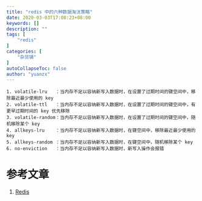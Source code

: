 ```yaml
---
title: "redis 中的六种数据淘汰策略"
date: 2020-03-03T17:08:23+08:00
keywords: []
description: ""
tags: [
    "redis"
]
categories: [
    "杂货铺"
]
autoCollapseToc: false
author: "yuanzx"
---
```



```
1. volatile-lru   ：当内存不足以容纳新写入数据时，在设置了过期时间的键空间中，移除最近最少使用的 key
2. volatile-ttl   ：当内存不足以容纳新写入数据时，在设置了过期时间的键空间中，有更早过期时间的 key 优先移除
3. volatile-random：当内存不足以容纳新写入数据时，在设置了过期时间的键空间中，随机移除某个 key
4. allkeys-lru    ：当内存不足以容纳新写入数据时，在键空间中，移除最近最少使用的 key
5. allkeys-random ：当内存不足以容纳新写入数据时，在键空间中，随机移除某个 key
6. no-enviction   ：当内存不足以容纳新写入数据时，新写入操作会报错
```

# 参考文章

1. [Redis](https://juejin.im/post/5ad6e4066fb9a028d82c4b66)